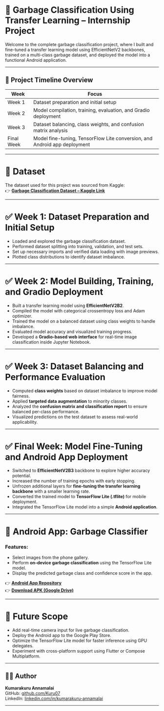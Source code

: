 # 🚀 Garbage Classification Using Transfer Learning – Internship Project

Welcome to the complete garbage classification project, where I built and fine-tuned a transfer learning model using EfficientNetV2 backbones, trained on a multi-class garbage dataset, and deployed the model into a functional Android application.

---

## 📅 Project Timeline Overview
| Week | Focus |
|------|-------|
| Week 1 | Dataset preparation and initial setup |
| Week 2 | Model compilation, training, evaluation, and Gradio deployment |
| Week 3 | Dataset balancing, class weights, and confusion matrix analysis |
| Final Week | Model fine-tuning, TensorFlow Lite conversion, and Android app deployment |

---

# 📁 Dataset
The dataset used for this project was sourced from Kaggle:  
👉 **[Garbage Classification Dataset – Kaggle Link](https://www.kaggle.com/datasets/mostafaabla/garbage-classification)**

---

# ✅ Week 1: Dataset Preparation and Initial Setup
- Loaded and explored the garbage classification dataset.
- Performed dataset splitting into training, validation, and test sets.
- Set up necessary imports and verified data loading with image previews.
- Plotted class distributions to identify dataset imbalance.

---

# ✅ Week 2: Model Building, Training, and Gradio Deployment
- Built a transfer learning model using **EfficientNetV2B2**.
- Compiled the model with categorical crossentropy loss and Adam optimizer.
- Trained the model on a balanced dataset using class weights to handle imbalance.
- Evaluated model accuracy and visualized training progress.
- Developed a **Gradio-based web interface** for real-time image classification inside Jupyter Notebook.

---

# ✅ Week 3: Dataset Balancing and Performance Evaluation
- Computed **class weights** based on dataset imbalance to improve model fairness.
- Applied **targeted data augmentation** to minority classes.
- Analyzed the **confusion matrix and classification report** to ensure balanced per-class performance.
- Visualized predictions on the test dataset to assess real-world applicability.

---

# ✅ Final Week: Model Fine-Tuning and Android App Deployment
- Switched to **EfficientNetV2B3** backbone to explore higher accuracy potential.
- Increased the number of training epochs with early stopping.
- Unfrozen additional layers for **fine-tuning the transfer learning backbone** with a smaller learning rate.
- Converted the trained model to **TensorFlow Lite (.tflite)** for mobile deployment.
- Integrated the TensorFlow Lite model into a simple **Android application**.

---

# 📱 Android App: Garbage Classifier

### Features:
- Select images from the phone gallery.
- Perform **on-device garbage classification** using the TensorFlow Lite model.
- Display the predicted garbage class and confidence score in the app.

👉 **[Android App Repository](https://github.com/Kuru07/Garbage-Classifier.git)**  
👉 **[Download APK (Google Drive)](https://drive.google.com/drive/folders/1GklhDnnUoHpD0U5y4US-HeP4UU-461lc)**

---

# 🔮 Future Scope
- Add real-time camera input for live garbage classification.
- Deploy the Android app to the Google Play Store.
- Optimize the TensorFlow Lite model for faster inference using GPU delegates.
- Experiment with cross-platform support using Flutter or Compose Multiplatform.

---

## 🙋‍♂️ Author
**Kumarakuru Annamalai**  
GitHub: [github.com/Kuru07](https://github.com/Kuru07)  
LinkedIn: [linkedin.com/in/kumarakuru-annamalai](https://www.linkedin.com/in/kumarakuru-annamalai/)

---
